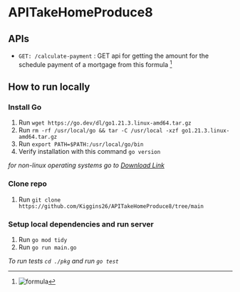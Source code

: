 # APITakeHomeProduce8
## APIs
- `GET: /calculate-payment`
    : GET api for getting the amount for the schedule payment of a mortgage from this formula [^1] 
## How to run locally
### Install Go
1. Run `wget https://go.dev/dl/go1.21.3.linux-amd64.tar.gz`
2. Run `rm -rf /usr/local/go && tar -C /usr/local -xzf go1.21.3.linux-amd64.tar.gz `
3. Run `export PATH=$PATH:/usr/local/go/bin`
4. Verify installation with this command `go version`
   
*for non-linux operating systems go to [Download Link](https://go.dev/doc/install)*

### Clone repo
1. Run `git clone https://github.com/Kiggins26/APITakeHomeProduce8/tree/main`

### Setup local dependencies and run server
1. Run `go mod tidy`
2. Run `go run main.go`

*To run tests `cd ./pkg` and run `go test`*

[^1]: ![formula](https://github.com/Kiggins26/APITakeHomeProduce8/assets/30563055/50664071-b52b-46a4-b822-a7804c394470)

